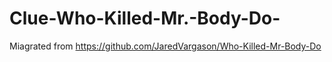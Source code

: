 # Clue-Who-Killed-Mr.-Body-Do-
Miagrated from https://github.com/JaredVargason/Who-Killed-Mr-Body-Do
